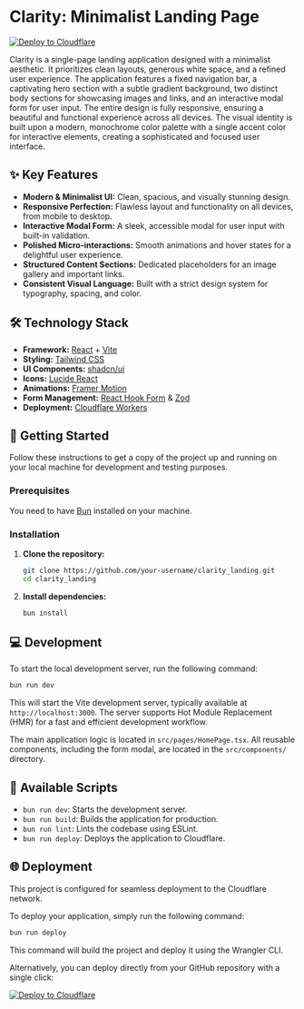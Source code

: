 # Clarity: Minimalist Landing Page

[![Deploy to Cloudflare](https://deploy.workers.cloudflare.com/button)](https://deploy.workers.cloudflare.com/?url=https://github.com/chriskeene-evinced/Evinced-Screenreader-Test)

Clarity is a single-page landing application designed with a minimalist aesthetic. It prioritizes clean layouts, generous white space, and a refined user experience. The application features a fixed navigation bar, a captivating hero section with a subtle gradient background, two distinct body sections for showcasing images and links, and an interactive modal form for user input. The entire design is fully responsive, ensuring a beautiful and functional experience across all devices. The visual identity is built upon a modern, monochrome color palette with a single accent color for interactive elements, creating a sophisticated and focused user interface.

## ✨ Key Features

-   **Modern & Minimalist UI:** Clean, spacious, and visually stunning design.
-   **Responsive Perfection:** Flawless layout and functionality on all devices, from mobile to desktop.
-   **Interactive Modal Form:** A sleek, accessible modal for user input with built-in validation.
-   **Polished Micro-interactions:** Smooth animations and hover states for a delightful user experience.
-   **Structured Content Sections:** Dedicated placeholders for an image gallery and important links.
-   **Consistent Visual Language:** Built with a strict design system for typography, spacing, and color.

## 🛠️ Technology Stack

-   **Framework:** [React](https://react.dev/) + [Vite](https://vitejs.dev/)
-   **Styling:** [Tailwind CSS](https://tailwindcss.com/)
-   **UI Components:** [shadcn/ui](https://ui.shadcn.com/)
-   **Icons:** [Lucide React](https://lucide.dev/)
-   **Animations:** [Framer Motion](https://www.framer.com/motion/)
-   **Form Management:** [React Hook Form](https://react-hook-form.com/) & [Zod](https://zod.dev/)
-   **Deployment:** [Cloudflare Workers](https://workers.cloudflare.com/)

## 🚀 Getting Started

Follow these instructions to get a copy of the project up and running on your local machine for development and testing purposes.

### Prerequisites

You need to have [Bun](https://bun.sh/) installed on your machine.

### Installation

1.  **Clone the repository:**
    ```bash
    git clone https://github.com/your-username/clarity_landing.git
    cd clarity_landing
    ```

2.  **Install dependencies:**
    ```bash
    bun install
    ```

## 💻 Development

To start the local development server, run the following command:

```bash
bun run dev
```

This will start the Vite development server, typically available at `http://localhost:3000`. The server supports Hot Module Replacement (HMR) for a fast and efficient development workflow.

The main application logic is located in `src/pages/HomePage.tsx`. All reusable components, including the form modal, are located in the `src/components/` directory.

## 📜 Available Scripts

-   `bun run dev`: Starts the development server.
-   `bun run build`: Builds the application for production.
-   `bun run lint`: Lints the codebase using ESLint.
-   `bun run deploy`: Deploys the application to Cloudflare.

## 🌐 Deployment

This project is configured for seamless deployment to the Cloudflare network.

To deploy your application, simply run the following command:

```bash
bun run deploy
```

This command will build the project and deploy it using the Wrangler CLI.

Alternatively, you can deploy directly from your GitHub repository with a single click:

[![Deploy to Cloudflare](https://deploy.workers.cloudflare.com/button)](https://deploy.workers.cloudflare.com/?url=https://github.com/chriskeene-evinced/Evinced-Screenreader-Test)